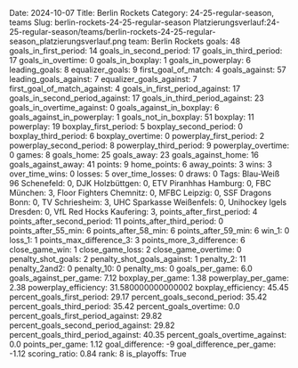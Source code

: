 Date: 2024-10-07
Title: Berlin Rockets
Category: 24-25-regular-season, teams
Slug: berlin-rockets-24-25-regular-season
Platzierungsverlauf:24-25-regular-season/teams/berlin-rockets-24-25-regular-season_platzierungsverlauf.png
team: Berlin Rockets
goals: 48
goals_in_first_period: 14
goals_in_second_period: 17
goals_in_third_period: 17
goals_in_overtime: 0
goals_in_boxplay: 1
goals_in_powerplay: 6
leading_goals: 8
equalizer_goals: 9
first_goal_of_match: 4
goals_against: 57
leading_goals_against: 7
equalizer_goals_against: 7
first_goal_of_match_against: 4
goals_in_first_period_against: 17
goals_in_second_period_against: 17
goals_in_third_period_against: 23
goals_in_overtime_against: 0
goals_against_in_boxplay: 6
goals_against_in_powerplay: 1
goals_not_in_boxplay: 51
boxplay: 11
powerplay: 19
boxplay_first_period: 5
boxplay_second_period: 0
boxplay_third_period: 6
boxplay_overtime: 0
powerplay_first_period: 2
powerplay_second_period: 8
powerplay_third_period: 9
powerplay_overtime: 0
games: 8
goals_home: 25
goals_away: 23
goals_against_home: 16
goals_against_away: 41
points: 9
home_points: 6
away_points: 3
wins: 3
over_time_wins: 0
losses: 5
over_time_losses: 0
draws: 0
Tags:  Blau-Weiß 96 Schenefeld: 0,  DJK Holzbüttgen: 0,  ETV Piranhhas Hamburg: 0,  FBC München: 3,  Floor Fighters Chemnitz: 0,  MFBC Leipzig: 0,  SSF Dragons Bonn: 0,  TV Schriesheim: 3,  UHC Sparkasse Weißenfels: 0,  Unihockey Igels Dresden: 0,  VfL Red Hocks Kaufering: 3,
points_after_first_period: 4
points_after_second_period: 11
points_after_third_period: 0
points_after_55_min: 6
points_after_58_min: 6
points_after_59_min: 6
win_1: 0
loss_1: 1
points_max_difference_3: 3
points_more_3_difference: 6
close_game_win: 1
close_game_loss: 2
close_game_overtime: 0
penalty_shot_goals: 2
penalty_shot_goals_against: 1
penalty_2: 11
penalty_2and2: 0
penalty_10: 0
penalty_ms: 0
goals_per_game: 6.0
goals_against_per_game: 7.12
boxplay_per_game: 1.38
powerplay_per_game: 2.38
powerplay_efficiency: 31.580000000000002
boxplay_efficiency: 45.45
percent_goals_first_period: 29.17
percent_goals_second_period: 35.42
percent_goals_third_period: 35.42
percent_goals_overtime: 0.0
percent_goals_first_period_against: 29.82
percent_goals_second_period_against: 29.82
percent_goals_third_period_against: 40.35
percent_goals_overtime_against: 0.0
points_per_game: 1.12
goal_difference: -9
goal_difference_per_game: -1.12
scoring_ratio: 0.84
rank: 8
is_playoffs: True
